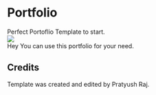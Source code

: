 # Portfolio 
Perfect Portoflio Template to start.<br>
<img src="assets/images/sitess"><br>
Hey You can use this portfolio for your need.
## Credits
Template was created and edited by Pratyush Raj.
